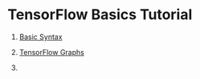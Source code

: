# TensorFlow Basics Tutorial

1. [Basic Syntax](http://nbviewer.jupyter.org/github/maykulkarni/tensorflow_tutorials/blob/master/1.%20Tensorflow%20Basics.ipynb)

2. [TensorFlow Graphs](http://nbviewer.jupyter.org/github/maykulkarni/tensorflow_tutorials/blob/master/2.%20Tensorflow%20Graphs.ipynb)

3. 
